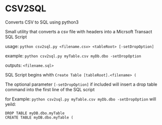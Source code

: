 # CSV2SQL
Converts CSV to SQL using python3

Small utility that converts a csv file with headers into a Micrsoft Transact SQL Script


usage:  `python csv2sql.py <filename.csv> <tableRoot> [-setDropOption]`

example: `python csv2sql.py myTable.csv myDb.dbo -setDropOption`

outputs: `<filename.sql>`

SQL Script begins whith `Create Table [tableRoot].<filename> (`


The optional parameter `[-setDropOption]` if included will insert a drop table command into the first line of the SQL script

for Example: `python csv2sql.py myTable.csv myDb.dbo -setDropOption` will yeild:

```
DROP TABLE myDB.dbo.myTable
CREATE TABLE myDB.dbo.myTable (
```
